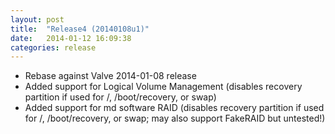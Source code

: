 ```yaml
---
layout: post
title:  "Release4 (20140108u1)"
date:   2014-01-12 16:09:38
categories: release
---
```


- Rebase against Valve 2014-01-08 release
- Added support for Logical Volume Management (disables recovery partition if used for /, /boot/recovery, or swap)
- Added support for md software RAID (disables recovery partition if used for /, /boot/recovery, or swap; may also support FakeRAID but untested!)
